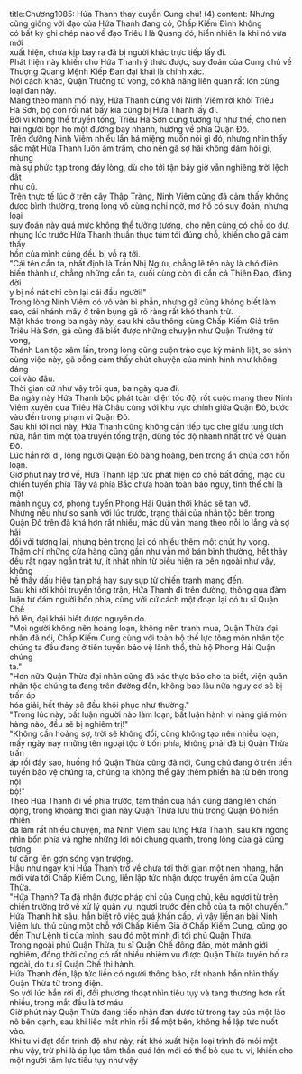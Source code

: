 title:Chương1085: Hứa Thanh thay quyền Cung chủ! (4)
content:
Nhưng cũng giống với đạo của Hứa Thanh đang có, Chấp Kiếm Đình không<br>có bất kỳ ghi chép nào về đạo Triêu Hà Quang đó, hiển nhiên là khi nó vừa mới<br>xuất hiện, chưa kịp bay ra đã bị người khác trực tiếp lấy đi.<br>Phát hiện này khiến cho Hứa Thanh ý thức được, suy đoán của Cung chủ về<br>Thượng Quang Mệnh Kiếp Đan đại khái là chính xác.<br>Nói cách khác, Quận Trưởng tử vong, có khả năng liên quan rất lớn cùng<br>loại đan này.<br>Mang theo manh mối này, Hứa Thanh cùng với Ninh Viêm rời khỏi Triêu<br>Hà Sơn, bộ con rối nát bấy kia cũng bị Hứa Thanh lấy đi.<br>Bởi vì không thể truyền tống, Triêu Hà Sơn cũng tương tự như thế, cho nên<br>hai người bọn họ một đường bay nhanh, hướng về phía Quận Đô.<br>Trên đường Ninh Viêm nhiều lần há miệng muốn nói gì đó, nhưng nhìn thấy<br>sắc mặt Hứa Thanh luôn âm trầm, cho nên gã sợ hãi không dám hỏi gì, nhưng<br>mà sự phức tạp trong đáy lòng, dù cho tới tận bây giờ vẫn nghiêng trời lệch đất<br>như cũ.<br>Trên thực tế lúc ở trên cây Thập Tràng, Ninh Viêm cũng đã cảm thấy không<br>được bình thường, trong lòng vô cùng nghi ngờ, mơ hồ có suy đoán, nhưng loại<br>suy đoán này quá mức không thể tưởng tượng, cho nên cũng có chỗ do dự,<br>nhưng lúc trước Hứa Thanh thuần thục túm tới đúng chỗ, khiến cho gã cảm thấy<br>hồn của mình cũng đều bị vỗ ra tới.<br>"Cái tên cắn ta, nhất định là Trần Nhị Ngưu, chẳng lẽ tên này là chó điên<br>biến thành ư, chẳng những cắn ta, cuối cùng còn đi cắn cả Thiên Đạo, đáng đời<br>y bị nổ nát chỉ còn lại cái đầu người!"<br>Trong lòng Ninh Viêm có vô vàn bi phẫn, nhưng gã cũng không biết làm<br>sao, cái nhánh mây ở trên bụng gã rõ ràng rất khó thanh trừ.<br>Mặt khác trong ba ngày này, sau khi câu thông cùng Chấp Kiếm Giả trên<br>Triêu Hà Sơn, gã cũng đã biết được những chuyện như Quận Trưởng tử vong,<br>Thánh Lan tộc xâm lấn, trong lòng cũng cuộn trào cực kỳ mãnh liệt, so sánh<br>cùng việc này, gã bỗng cảm thấy chút chuyện của mình hình như không đáng<br>coi vào đâu.<br>Thời gian cứ như vậy trôi qua, ba ngày qua đi.<br>Ba ngày này Hứa Thanh bộc phát toàn diện tốc độ, rốt cuộc mang theo Ninh<br>Viêm xuyên qua Triêu Hà Châu cùng với khu vực chính giữa Quận Đô, bước<br>vào đến trong phạm vi Quận Đô.<br>Sau khi tới nơi này, Hứa Thanh cũng không cần tiếp tục che giấu tung tích<br>nữa, hắn tìm một tòa truyền tống trận, dùng tốc độ nhanh nhất trở về Quận Đô.<br>Lúc hắn rời đi, lòng người Quận Đô bàng hoàng, bên trong ẩn chứa cơn hỗn<br>loạn.<br>Giờ phút này trở về, Hứa Thanh lập tức phát hiện có chỗ bất đồng, mặc dù<br>chiến tuyến phía Tây và phía Bắc chưa hoàn toàn báo nguy, tình thế chỉ là một<br>mảnh nguy cơ, phòng tuyến Phong Hải Quận thời khắc sẽ tan vỡ.<br>Nhưng nếu như so sánh với lúc trước, trạng thái của nhân tộc bên trong<br>Quận Đô trên đã khá hơn rất nhiều, mặc dù vẫn mang theo nỗi lo lắng và sợ hãi<br>đối với tương lai, nhưng bên trong lại có nhiều thêm một chút hy vọng.<br>Thậm chí những cửa hàng cũng gần như vẫn mở bán bình thường, hết thảy<br>đều rất ngay ngắn trật tự, ít nhất nhìn từ biểu hiện ra bên ngoài như vậy, không<br>hề thấy dấu hiệu tàn phá hay suy sụp từ chiến tranh mang đến.<br>Sau khi rời khỏi truyền tống trận, Hứa Thanh đi trên đường, thông qua đàm<br>luận từ đám người bốn phía, cùng với cứ cách một đoạn lại có tu sĩ Quận Chế<br>hô lên, đại khái biết được nguyên do.<br>"Mọi người không nên hoảng loạn, không nên tranh mua, Quận Thừa đại<br>nhân đã nói, Chấp Kiếm Cung cùng với toàn bộ thế lực tông môn nhân tộc<br>chúng ta đều đang ở tiền tuyến bảo vệ lãnh thổ, thủ hộ Phong Hải Quận chúng<br>ta."<br>"Hơn nữa Quận Thừa đại nhân cũng đã xác thực báo cho ta biết, viện quân<br>nhân tộc chúng ta đang trên đường đến, không bao lâu nữa nguy cơ sẽ bị trấn áp<br>hóa giải, hết thảy sẽ đều khôi phục như thường."<br>"Trong lúc này, bất luận người nào làm loạn, bất luận hành vi nâng giá món<br>hàng nào, đều sẽ bị nghiêm trị!"<br>"Không cần hoảng sợ, trời sẽ không đổi, cũng không tạo nên nhiễu loạn,<br>mấy ngày nay những tên ngoại tộc ở bốn phía, không phải đã bị Quận Thừa trấn<br>áp rồi đấy sao, huống hồ Quận Thừa cũng đã nói, Cung chủ đang ở trên tiền<br>tuyến bảo vệ chúng ta, chúng ta không thể gây thêm phiền hà từ bên trong nội<br>bộ!"<br>Theo Hứa Thanh đi về phía trước, tâm thần của hắn cũng dâng lên chấn<br>động, trong khoảng thời gian này Quận Thừa lưu thủ trong Quận Đô hiển nhiên<br>đã làm rất nhiều chuyện, mà Ninh Viêm sau lưng Hứa Thanh, sau khi ngóng<br>nhìn bốn phía và nghe những lời nói chung quanh, trong lòng của gã cũng tương<br>tự dâng lên gợn sóng vạn trượng.<br>Hầu như ngay khi Hứa Thanh trở về chưa tới thời gian một nén nhang, hắn<br>mới vừa tới Chấp Kiếm Cung, liền lập tức nhận được truyền âm của Quận<br>Thừa.<br>"Hứa Thanh? Ta đã nhận được pháp chỉ của Cung chủ, kêu ngươi từ trên<br>chiến trường trở về xử lý quân vụ, ngươi trước đến chỗ của ta một chuyến.”<br>Hứa Thanh hít sâu, hắn biết rõ việc quá khẩn cấp, vì vậy liền an bài Ninh<br>Viêm lưu thủ cùng một chỗ với Chấp Kiếm Giả ở Chấp Kiếm Cung, cũng gọi<br>đến Thư Lệnh ti của mình, sau đó một mình đi tới phủ Quận Thừa.<br>Trong ngoài phủ Quận Thừa, tu sĩ Quận Chế đông đảo, một mảnh giới<br>nghiêm, đồng thời cũng có rất nhiều nhiệm vụ được Quận Thừa tuyên bố ra<br>ngoài, do tu sĩ Quận Chế thi hành.<br>Hứa Thanh đến, lập tức liền có người thông báo, rất nhanh hắn nhìn thấy<br>Quận Thừa từ trong điện.<br>So với lúc hắn rời đi, đối phương thoạt nhìn tiều tụy và tang thương hơn rất<br>nhiều, trong mắt đều là tơ máu.<br>Giờ phút này Quận Thừa đang tiếp nhận đan dược từ trong tay của một lão<br>nô bên cạnh, sau khi liếc mắt nhìn rồi để một bên, không hề lập tức nuốt vào.<br>Khi tu vi đạt đến trình độ như này, rất khó xuất hiện loại trình độ mỏi mệt<br>như vậy, trừ phi là áp lực tâm thần quá lớn mới có thể bỏ qua tu vi, khiến cho<br>một người tâm lực tiều tụy như vậy